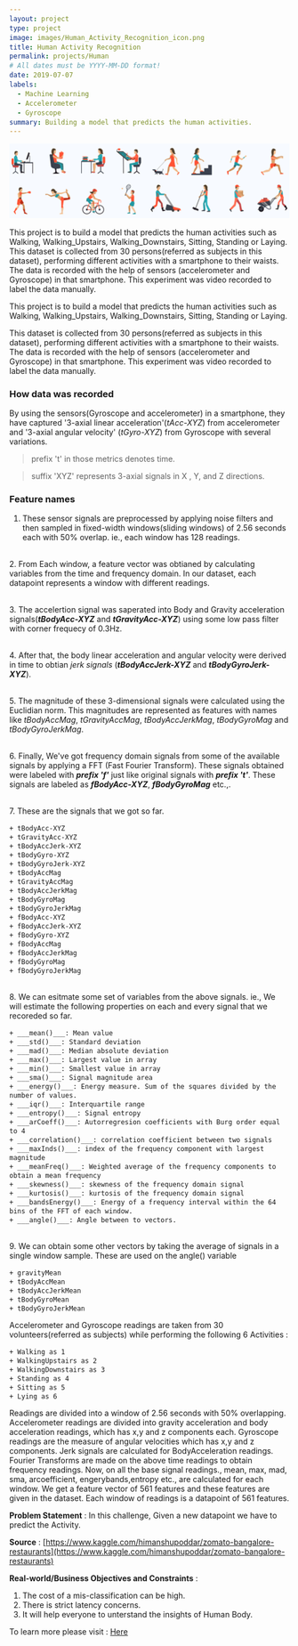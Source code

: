 ```yaml
---
layout: project
type: project
image: images/Human_Activity_Recognition_icon.png
title: Human Activity Recognition
permalink: projects/Human
# All dates must be YYYY-MM-DD format!
date: 2019-07-07
labels:
  - Machine Learning
  - Accelerometer
  - Gyroscope
summary: Building a model that predicts the human activities.
---
```


<img class="ui image" src="../images/Human_Activity_Recognition_Banner.png">

This project is to build a model that predicts the human activities such as Walking, Walking_Upstairs, Walking_Downstairs, Sitting, Standing or Laying. This dataset is collected from 30 persons(referred as subjects in this dataset), performing different activities with a smartphone to their waists. The data is recorded with the help of sensors (accelerometer and Gyroscope) in that smartphone. This experiment was video recorded to label the data manually.

This project is to build a model that predicts the human activities such as Walking, Walking_Upstairs, Walking_Downstairs, Sitting, Standing or Laying.

This dataset is collected from 30 persons(referred as subjects in this dataset), performing different activities with a smartphone to their waists. The data is recorded with the help of sensors (accelerometer and Gyroscope) in that smartphone. This experiment was video recorded to label the data manually.

### How data was recorded

By using the sensors(Gyroscope and accelerometer) in a smartphone, they have captured '3-axial linear acceleration'(_tAcc-XYZ_) from accelerometer and '3-axial angular velocity' (_tGyro-XYZ_) from Gyroscope with several variations. 

> prefix 't' in those metrics denotes time.

> suffix 'XYZ' represents 3-axial signals in X , Y, and Z directions.

### Feature names

1. These sensor signals are preprocessed by applying noise filters and then sampled in fixed-width windows(sliding windows) of 2.56 seconds each with 50% overlap. ie., each window has 128 readings.

<br>2. From Each window, a feature vector was obtianed by calculating variables from the time and frequency domain. In our dataset, each datapoint represents a window with different readings.

<br>3. The accelertion signal was saperated into Body and Gravity acceleration signals(___tBodyAcc-XYZ___ and ___tGravityAcc-XYZ___) using some low pass filter with corner frequecy of 0.3Hz.

<br>4. After that, the body linear acceleration and angular velocity were derived in time to obtian _jerk signals_ (___tBodyAccJerk-XYZ___ and ___tBodyGyroJerk-XYZ___). 

<br>5. The magnitude of these 3-dimensional signals were calculated using the Euclidian norm. This magnitudes are represented as features with names like _tBodyAccMag_, _tGravityAccMag_, _tBodyAccJerkMag_, _tBodyGyroMag_ and _tBodyGyroJerkMag_.

<br>6. Finally, We've got frequency domain signals from some of the available signals by applying a FFT (Fast Fourier Transform). These signals obtained were labeled with ___prefix 'f'___ just like original signals with ___prefix 't'___. These signals are labeled as ___fBodyAcc-XYZ___, ___fBodyGyroMag___ etc.,.

<br>7. These are the signals that we got so far.

	+ tBodyAcc-XYZ
	+ tGravityAcc-XYZ
	+ tBodyAccJerk-XYZ
	+ tBodyGyro-XYZ
	+ tBodyGyroJerk-XYZ
	+ tBodyAccMag
	+ tGravityAccMag
	+ tBodyAccJerkMag
	+ tBodyGyroMag
	+ tBodyGyroJerkMag
	+ fBodyAcc-XYZ
	+ fBodyAccJerk-XYZ
	+ fBodyGyro-XYZ
	+ fBodyAccMag
	+ fBodyAccJerkMag
	+ fBodyGyroMag
	+ fBodyGyroJerkMag

<br>8. We can esitmate some set of variables from the above signals. ie., We will estimate the following properties on each and every signal that we recoreded so far.

	+ ___mean()___: Mean value
	+ ___std()___: Standard deviation
	+ ___mad()___: Median absolute deviation 
	+ ___max()___: Largest value in array
	+ ___min()___: Smallest value in array
	+ ___sma()___: Signal magnitude area
	+ ___energy()___: Energy measure. Sum of the squares divided by the number of values. 
	+ ___iqr()___: Interquartile range 
	+ ___entropy()___: Signal entropy
	+ ___arCoeff()___: Autorregresion coefficients with Burg order equal to 4
	+ ___correlation()___: correlation coefficient between two signals
	+ ___maxInds()___: index of the frequency component with largest magnitude
	+ ___meanFreq()___: Weighted average of the frequency components to obtain a mean frequency
	+ ___skewness()___: skewness of the frequency domain signal 
	+ ___kurtosis()___: kurtosis of the frequency domain signal 
	+ ___bandsEnergy()___: Energy of a frequency interval within the 64 bins of the FFT of each window.
	+ ___angle()___: Angle between to vectors.

<br>9. We can obtain some other vectors by taking the average of signals in a single window sample. These are used on the angle() variable

	+ gravityMean
	+ tBodyAccMean
	+ tBodyAccJerkMean
	+ tBodyGyroMean
	+ tBodyGyroJerkMean

Accelerometer and Gyroscope readings are taken from 30 volunteers(referred as subjects) while performing the following 6 Activities : 

	+ Walking as 1
	+ WalkingUpstairs as 2
	+ WalkingDownstairs as 3
	+ Standing as 4
	+ Sitting as 5
	+ Lying as 6

Readings are divided into a window of 2.56 seconds with 50% overlapping. Accelerometer readings are divided into gravity acceleration and body acceleration readings, which has x,y and z components each. Gyroscope readings are the measure of angular velocities which has x,y and z components. Jerk signals are calculated for BodyAcceleration readings. Fourier Transforms are made on the above time readings to obtain frequency readings. Now, on all the base signal readings., mean, max, mad, sma, arcoefficient, engerybands,entropy etc., are calculated for each window. We get a feature vector of 561 features and these features are given in the dataset. Each window of readings is a datapoint of 561 features.

<b>Problem Statement</b> : In this challenge, Given a new datapoint we have to predict the Activity.

<b>Source</b> : [https://www.kaggle.com/himanshupoddar/zomato-bangalore-restaurants](https://www.kaggle.com/himanshupoddar/zomato-bangalore-restaurants)

<b>Real-world/Business Objectives and Constraints</b> : 
1. The cost of a mis-classification can be high.
2. There is strict latency concerns.
3. It will help everyone to unterstand the insights of Human Body.

To learn more please visit : [Here](https://github.com/Souravban/Human-Activity-Recognition)
